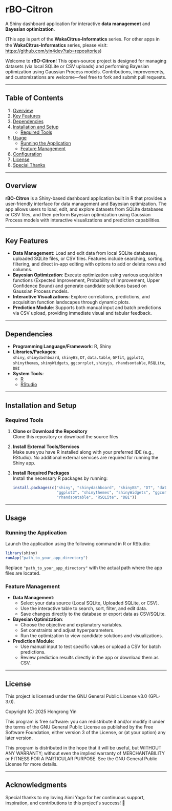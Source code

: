 
# rBO-Citron
A Shiny dashboard application for interactive **data management** and **Bayesian optimization**.

(This app is part of the **WakaCitrus-Informatics** series. For other apps in the **WakaCitrus-Informatics** series, please visit:　https://github.com/yin4dev?tab=repositories)

Welcome to **rBO-Citron**! This open-source project is designed for managing datasets (via local SQLite or CSV uploads) and performing Bayesian optimization using Gaussian Process models. Contributions, improvements, and customizations are welcome—feel free to fork and submit pull requests.

---

## Table of Contents
1. [Overview](#overview)
2. [Key Features](#key-features)
3. [Dependencies](#dependencies)
4. [Installation and Setup](#installation-and-setup)
   - [Required Tools](#required-tools)
5. [Usage](#usage)
   - [Running the Application](#running-the-application)
   - [Feature Management](#feature-management)
6. [Configuration](#configuration)
7. [License](#license)
8. [Special Thanks](#special-thanks)

---

## Overview
**rBO-Citron** is a Shiny-based dashboard application built in R that provides a user-friendly interface for data management and Bayesian optimization. The app allows users to load, edit, and explore datasets from SQLite databases or CSV files, and then perform Bayesian optimization using Gaussian Process models with interactive visualizations and prediction capabilities.

---

## Key Features
- **Data Management**: Load and edit data from local SQLite databases, uploaded SQLite files, or CSV files. Features include searching, sorting, filtering, and direct in-app editing with options to add or delete rows and columns.
- **Bayesian Optimization**: Execute optimization using various acquisition functions (Expected Improvement, Probability of Improvement, Upper Confidence Bound) and generate candidate solutions based on Gaussian Process models.
- **Interactive Visualizations**: Explore correlations, predictions, and acquisition function landscapes through dynamic plots.
- **Prediction Module**: Supports both manual input and batch predictions via CSV upload, providing immediate visual and tabular feedback.

---

## Dependencies
- **Programming Language/Framework**: R, Shiny
- **Libraries/Packages**:  
  `shiny`, `shinydashboard`, `shinyBS`, `DT`, `data.table`, `GPfit`, `ggplot2`, `shinythemes`, `shinyWidgets`, `ggcorrplot`, `shinyjs`,` rhandsontable`, `RSQLite`, `DBI`
- **System Tools**:  
  - [R](https://www.r-project.org/)
  - [RStudio](https://www.rstudio.com/)
  
---

## Installation and Setup

### Required Tools
1. **Clone or Download the Repository**  
   Clone this repository or download the source files

2. **Install External Tools/Services**  
   Make sure you have R installed along with your preferred IDE (e.g., RStudio). No additional external services are required for running the Shiny app.

3. **Install Required Packages**  
   Install the necessary R packages by running:
   
   ```r
   install.packages(c("shiny", "shinydashboard", "shinyBS", "DT", "data.table", "GPfit", 
                      "ggplot2", "shinythemes", "shinyWidgets", "ggcorrplot", "shinyjs", 
                      "rhandsontable", "RSQLite", "DBI"))
   ```


---

## Usage

### Running the Application
Launch the application using the following command in R or RStudio:

```r
library(shiny)
runApp("path_to_your_app_directory")
```

Replace `"path_to_your_app_directory"` with the actual path where the app files are located.

### Feature Management
- **Data Management**:  
  - Select your data source (Local SQLite, Uploaded SQLite, or CSV).
  - Use the interactive table to search, sort, filter, and edit data.
  - Save changes directly to the database or export data as CSV/SQLite.
- **Bayesian Optimization**:  
  - Choose the objective and explanatory variables.
  - Set constraints and adjust hyperparameters.
  - Run the optimization to view candidate solutions and visualizations.
- **Prediction Module**:  
  - Use manual input to test specific values or upload a CSV for batch predictions.
  - Review prediction results directly in the app or download them as CSV.

---

## License

This project is licensed under the GNU General Public License v3.0 (GPL-3.0).

Copyright (C) 2025 Hongrong Yin

This program is free software: you can redistribute it and/or modify it under the terms of the GNU General Public License as published by the Free Software Foundation, either version 3 of the License, or (at your option) any later version.

This program is distributed in the hope that it will be useful, but WITHOUT ANY WARRANTY; without even the implied warranty of MERCHANTABILITY or FITNESS FOR A PARTICULAR PURPOSE. See the GNU General Public License for more details.

---

## Acknowledgments

Special thanks to my loving Aimi Yago for her continuous support, inspiration, and contributions to this project's success! 🎉
